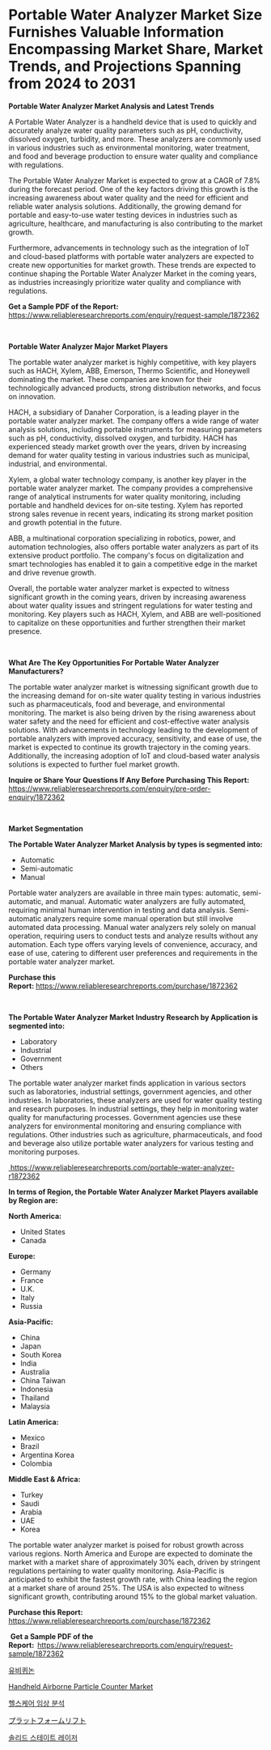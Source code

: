 <p><h1>Portable Water Analyzer Market Size Furnishes Valuable Information Encompassing Market Share, Market Trends, and Projections Spanning from 2024 to 2031</h1></p><p><strong>Portable Water Analyzer Market Analysis and Latest Trends</strong></p>
<p><p>A Portable Water Analyzer is a handheld device that is used to quickly and accurately analyze water quality parameters such as pH, conductivity, dissolved oxygen, turbidity, and more. These analyzers are commonly used in various industries such as environmental monitoring, water treatment, and food and beverage production to ensure water quality and compliance with regulations.</p><p>The Portable Water Analyzer Market is expected to grow at a CAGR of 7.8% during the forecast period. One of the key factors driving this growth is the increasing awareness about water quality and the need for efficient and reliable water analysis solutions. Additionally, the growing demand for portable and easy-to-use water testing devices in industries such as agriculture, healthcare, and manufacturing is also contributing to the market growth.</p><p>Furthermore, advancements in technology such as the integration of IoT and cloud-based platforms with portable water analyzers are expected to create new opportunities for market growth. These trends are expected to continue shaping the Portable Water Analyzer Market in the coming years, as industries increasingly prioritize water quality and compliance with regulations.</p></p>
<p><strong>Get a Sample PDF of the Report:&nbsp;</strong> <a href="https://www.reliableresearchreports.com/enquiry/request-sample/1872362">https://www.reliableresearchreports.com/enquiry/request-sample/1872362</a></p>
<p>&nbsp;</p>
<p><strong>Portable Water Analyzer Major Market Players</strong></p>
<p><p>The portable water analyzer market is highly competitive, with key players such as HACH, Xylem, ABB, Emerson, Thermo Scientific, and Honeywell dominating the market. These companies are known for their technologically advanced products, strong distribution networks, and focus on innovation.</p><p>HACH, a subsidiary of Danaher Corporation, is a leading player in the portable water analyzer market. The company offers a wide range of water analysis solutions, including portable instruments for measuring parameters such as pH, conductivity, dissolved oxygen, and turbidity. HACH has experienced steady market growth over the years, driven by increasing demand for water quality testing in various industries such as municipal, industrial, and environmental.</p><p>Xylem, a global water technology company, is another key player in the portable water analyzer market. The company provides a comprehensive range of analytical instruments for water quality monitoring, including portable and handheld devices for on-site testing. Xylem has reported strong sales revenue in recent years, indicating its strong market position and growth potential in the future.</p><p>ABB, a multinational corporation specializing in robotics, power, and automation technologies, also offers portable water analyzers as part of its extensive product portfolio. The company's focus on digitalization and smart technologies has enabled it to gain a competitive edge in the market and drive revenue growth.</p><p>Overall, the portable water analyzer market is expected to witness significant growth in the coming years, driven by increasing awareness about water quality issues and stringent regulations for water testing and monitoring. Key players such as HACH, Xylem, and ABB are well-positioned to capitalize on these opportunities and further strengthen their market presence.</p></p>
<p>&nbsp;</p>
<p><strong>What Are The Key Opportunities For Portable Water Analyzer Manufacturers?</strong></p>
<p><p>The portable water analyzer market is witnessing significant growth due to the increasing demand for on-site water quality testing in various industries such as pharmaceuticals, food and beverage, and environmental monitoring. The market is also being driven by the rising awareness about water safety and the need for efficient and cost-effective water analysis solutions. With advancements in technology leading to the development of portable analyzers with improved accuracy, sensitivity, and ease of use, the market is expected to continue its growth trajectory in the coming years. Additionally, the increasing adoption of IoT and cloud-based water analysis solutions is expected to further fuel market growth.</p></p>
<p><strong>Inquire or Share Your Questions If Any Before Purchasing This Report:</strong> <a href="https://www.reliableresearchreports.com/enquiry/pre-order-enquiry/1872362">https://www.reliableresearchreports.com/enquiry/pre-order-enquiry/1872362</a></p>
<p>&nbsp;</p>
<p><strong>Market Segmentation</strong></p>
<p><strong>The Portable Water Analyzer Market Analysis by types is segmented into:</strong></p>
<p><ul><li>Automatic</li><li>Semi-automatic</li><li>Manual</li></ul></p>
<p><p>Portable water analyzers are available in three main types: automatic, semi-automatic, and manual. Automatic water analyzers are fully automated, requiring minimal human intervention in testing and data analysis. Semi-automatic analyzers require some manual operation but still involve automated data processing. Manual water analyzers rely solely on manual operation, requiring users to conduct tests and analyze results without any automation. Each type offers varying levels of convenience, accuracy, and ease of use, catering to different user preferences and requirements in the portable water analyzer market.</p></p>
<p><strong>Purchase this Report:&nbsp;</strong><a href="https://www.reliableresearchreports.com/purchase/1872362">https://www.reliableresearchreports.com/purchase/1872362</a></p>
<p>&nbsp;</p>
<p><strong>The Portable Water Analyzer Market Industry Research by Application is segmented into:</strong></p>
<p><ul><li>Laboratory</li><li>Industrial</li><li>Government</li><li>Others</li></ul></p>
<p><p>The portable water analyzer market finds application in various sectors such as laboratories, industrial settings, government agencies, and other industries. In laboratories, these analyzers are used for water quality testing and research purposes. In industrial settings, they help in monitoring water quality for manufacturing processes. Government agencies use these analyzers for environmental monitoring and ensuring compliance with regulations. Other industries such as agriculture, pharmaceuticals, and food and beverage also utilize portable water analyzers for various testing and monitoring purposes.</p></p>
<p><a href="https://www.reliableresearchreports.com/portable-water-analyzer-r1872362">&nbsp;https://www.reliableresearchreports.com/portable-water-analyzer-r1872362</a></p>
<p><strong>In terms of Region, the Portable Water Analyzer Market Players available by Region are:</strong></p>
<p>
    <p> <strong> North America: </strong>
        <ul>
            <li>United States</li>
            <li>Canada</li>
        </ul>
        </p> 
    <p> <strong> Europe: </strong>
        <ul>
            <li>Germany</li>
            <li>France</li>
            <li>U.K.</li>
            <li>Italy</li>
            <li>Russia</li>
        </ul>
        </p> 
    <p> <strong> Asia-Pacific: </strong>
        <ul>
            <li>China</li>
            <li>Japan</li>
            <li>South Korea</li>
            <li>India</li>
            <li>Australia</li>
            <li>China Taiwan</li>
            <li>Indonesia</li>
            <li>Thailand</li>
            <li>Malaysia</li>
        </ul>
        </p> 
    <p> <strong> Latin America: </strong>
        <ul>
            <li>Mexico</li>
            <li>Brazil</li>
            <li>Argentina Korea</li>
            <li>Colombia</li>
        </ul>
        </p> 
    <p> <strong> Middle East & Africa: </strong>
        <ul>
            <li>Turkey</li>
            <li>Saudi</li>
            <li>Arabia</li>
            <li>UAE</li>
            <li>Korea</li>
        </ul>
    </p>
    </p>
<p><p>The portable water analyzer market is poised for robust growth across various regions. North America and Europe are expected to dominate the market with a market share of approximately 30% each, driven by stringent regulations pertaining to water quality monitoring. Asia-Pacific is anticipated to exhibit the fastest growth rate, with China leading the region at a market share of around 25%. The USA is also expected to witness significant growth, contributing around 15% to the global market valuation.</p></p>
<p><strong>Purchase this Report: </strong><a href="https://www.reliableresearchreports.com/purchase/1872362">https://www.reliableresearchreports.com/purchase/1872362</a></p>
<p>&nbsp;<strong>Get a Sample PDF of the Report:&nbsp;&nbsp;</strong><a href="https://www.reliableresearchreports.com/enquiry/request-sample/1872362">https://www.reliableresearchreports.com/enquiry/request-sample/1872362</a></p>
<p><strong></strong></p>
<p><p><a href="https://github.com/LanceOlsotn8978/Market-Research-Report-List-1/blob/main/325605520510.md">유비퀴논</a></p><p><a href="https://github.com/redneck06/Market-Research-Report-List-2/blob/main/handheld-airborne-particle-counter-market.md">Handheld Airborne Particle Counter Market</a></p><p><a href="https://medium.com/@ethawolf/%EA%B1%B4%EA%B0%95%EA%B4%80%EB%A6%AC-%EC%9E%84%EC%83%81-%EB%B6%84%EC%84%9D-%EC%8B%9C%EC%9E%A5-2031%EB%85%84%EA%B9%8C%EC%A7%80%EC%9D%98-%EB%8F%99%ED%96%A5-%EC%98%88%EC%B8%A1-%EB%B0%8F-%EA%B2%BD%EC%9F%81-%EB%B6%84%EC%84%9D-4be5193c54b9">헬스케어 임상 분석</a></p><p><a href="https://medium.com/@pedrogers56456/%E3%83%97%E3%83%A9%E3%83%83%E3%83%88%E3%83%95%E3%82%A9%E3%83%BC%E3%83%A0%E3%83%AA%E3%83%95%E3%83%88%E5%B8%82%E5%A0%B4%E3%81%AE%E5%88%86%E6%9E%90-%E3%82%B0%E3%83%AD%E3%83%BC%E3%83%90%E3%83%AB%E6%A5%AD%E7%95%8C%E3%81%AE%E5%B1%95%E6%9C%9B%E3%81%A8%E4%BA%88%E6%B8%AC-2024%E5%B9%B4%E3%81%8B%E3%82%892031%E5%B9%B4-aa9ed604212d">プラットフォームリフト</a></p><p><a href="https://github.com/Madalyell456456/Market-Research-Report-List-1/blob/main/904693720509.md">솔리드 스테이트 레이저</a></p></p>